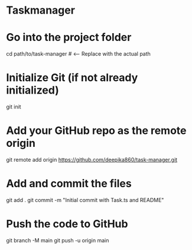 # Taskmanager
# Go into the project folder
cd path/to/task-manager  # <-- Replace with the actual path

# Initialize Git (if not already initialized)
git init

# Add your GitHub repo as the remote origin
git remote add origin https://github.com/deepika860/task-manager.git

# Add and commit the files
git add .
git commit -m "Initial commit with Task.ts and README"

# Push the code to GitHub
git branch -M main
git push -u origin main
